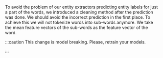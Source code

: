 To avoid the problem of our entity extractors predicting entity labels for
just a part of the words, we introduced a cleaning method after the prediction
was done. We should avoid the incorrect prediction in the first place.
To achieve this we will not tokenize words into sub-words anymore.
We take the mean feature vectors of the sub-words as the feature vector of the word.

:::caution
This change is model breaking. Please, retrain your models.

:::
